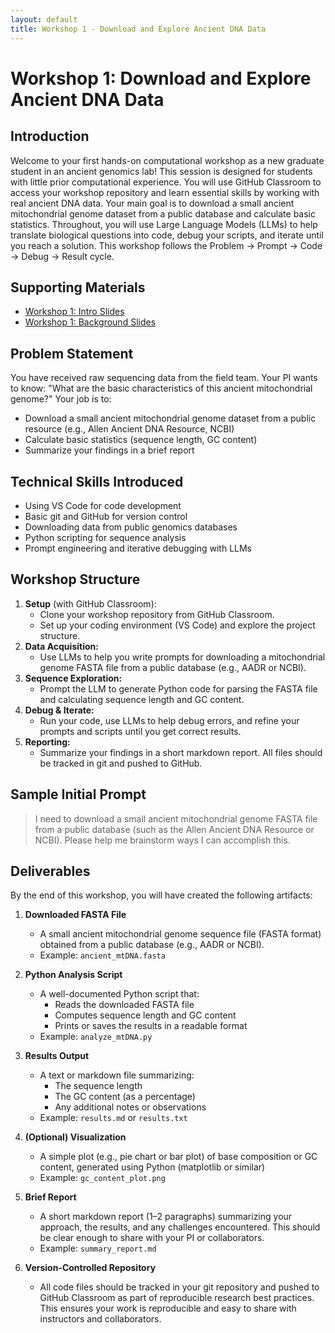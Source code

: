 ```yaml
---
layout: default
title: Workshop 1 - Download and Explore Ancient DNA Data
---
```


# Workshop 1: Download and Explore Ancient DNA Data

## Introduction
Welcome to your first hands-on computational workshop as a new graduate student in an ancient genomics lab! This session is designed for students with little prior computational experience. You will use GitHub Classroom to access your workshop repository and learn essential skills by working with real ancient DNA data. Your main goal is to download a small ancient mitochondrial genome dataset from a public database and calculate basic statistics. Throughout, you will use Large Language Models (LLMs) to help translate biological questions into code, debug your scripts, and iterate until you reach a solution. This workshop follows the Problem → Prompt → Code → Debug → Result cycle.

## Supporting Materials
- [Workshop 1: Intro Slides](workshop_1_introduction_slides.html)
- [Workshop 1: Background Slides](workshop_1_background_slides.html)

## Problem Statement
You have received raw sequencing data from the field team. Your PI wants to know: "What are the basic characteristics of this ancient mitochondrial genome?" Your job is to:
- Download a small ancient mitochondrial genome dataset from a public resource (e.g., Allen Ancient DNA Resource, NCBI)
- Calculate basic statistics (sequence length, GC content)
- Summarize your findings in a brief report

## Technical Skills Introduced
- Using VS Code for code development
- Basic git and GitHub for version control
- Downloading data from public genomics databases
- Python scripting for sequence analysis
- Prompt engineering and iterative debugging with LLMs

## Workshop Structure
1. **Setup** (with GitHub Classroom):
   - Clone your workshop repository from GitHub Classroom.
   - Set up your coding environment (VS Code) and explore the project structure.
2. **Data Acquisition:**
   - Use LLMs to help you write prompts for downloading a mitochondrial genome FASTA file from a public database (e.g., AADR or NCBI).
3. **Sequence Exploration:**
   - Prompt the LLM to generate Python code for parsing the FASTA file and calculating sequence length and GC content.
4. **Debug & Iterate:**
   - Run your code, use LLMs to help debug errors, and refine your prompts and scripts until you get correct results.
5. **Reporting:**
   - Summarize your findings in a short markdown report. All files should be tracked in git and pushed to GitHub.

## Sample Initial Prompt

> I need to download a small ancient mitochondrial genome FASTA file from a public database (such as the Allen Ancient DNA Resource or NCBI). Please help me brainstorm ways I can accomplish this.

## Deliverables
By the end of this workshop, you will have created the following artifacts:

1. **Downloaded FASTA File**
   - A small ancient mitochondrial genome sequence file (FASTA format) obtained from a public database (e.g., AADR or NCBI).
   - Example: `ancient_mtDNA.fasta`

2. **Python Analysis Script**
   - A well-documented Python script that:
     - Reads the downloaded FASTA file
     - Computes sequence length and GC content
     - Prints or saves the results in a readable format
   - Example: `analyze_mtDNA.py`

3. **Results Output**
   - A text or markdown file summarizing:
     - The sequence length
     - The GC content (as a percentage)
     - Any additional notes or observations
   - Example: `results.md` or `results.txt`

4. **(Optional) Visualization**
   - A simple plot (e.g., pie chart or bar plot) of base composition or GC content, generated using Python (matplotlib or similar)
   - Example: `gc_content_plot.png`

5. **Brief Report**
   - A short markdown report (1–2 paragraphs) summarizing your approach, the results, and any challenges encountered. This should be clear enough to share with your PI or collaborators.
   - Example: `summary_report.md`

6. **Version-Controlled Repository**
   - All code files should be tracked in your git repository and pushed to GitHub Classroom as part of reproducible research best practices. This ensures your work is reproducible and easy to share with instructors and collaborators.
